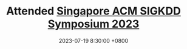 ---
title: Attended <a href="https://kdd.sg/singapore-acm-sigkdd-symposium-2023/">Singapore ACM SIGKDD Symposium 2023</a>
date: 2023-07-19 8:30:00 +0800
---